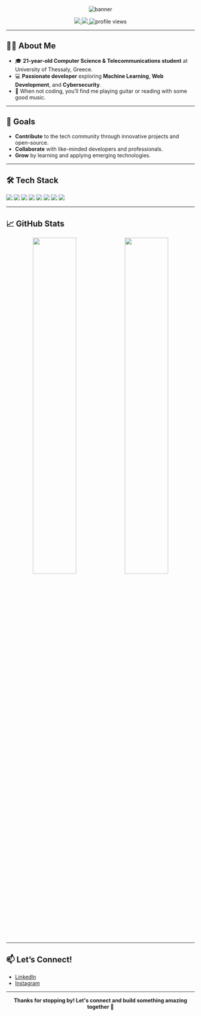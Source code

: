 <!-- Banner image (optional) -->
<p align="center">
  <img src="https://capsule-render.vercel.app/api?type=waving&color=0:0099ff,100:00cc88&height=180&section=header&text=Hi!%20I'm%20Yannis%20Derventzis%20👋&fontSize=35&fontAlignY=40" alt="banner"/>
</p>

<p align="center">
  <a href="https://www.linkedin.com/in/your-linkedin-username/" target="_blank">
    <img src="https://img.shields.io/badge/LinkedIn-0077B5?style=flat&logo=linkedin&logoColor=white"/>
  </a>
  <a href="https://www.instagram.com/your-instagram-username/" target="_blank">
    <img src="https://img.shields.io/badge/Instagram-E4405F?style=flat&logo=instagram&logoColor=white"/>
  </a>
  <img src="https://komarev.com/ghpvc/?username=your-github-username&style=flat-square" alt="profile views"/>
</p>

---

## 👨‍💻 About Me

- 🎓 **21-year-old Computer Science & Telecommunications student** at University of Thessaly, Greece.
- 💻 **Passionate developer** exploring **Machine Learning**, **Web Development**, and **Cybersecurity**.
- 🎸 When not coding, you’ll find me playing guitar or reading with some good music.

---

## 🚀 Goals

- **Contribute** to the tech community through innovative projects and open-source.
- **Collaborate** with like-minded developers and professionals.
- **Grow** by learning and applying emerging technologies.

---

## 🛠️ Tech Stack

<p>
  <img src="https://img.shields.io/badge/Java-007396?style=flat&logo=java&logoColor=white"/>
  <img src="https://img.shields.io/badge/Python-3776AB?style=flat&logo=python&logoColor=white"/>
  <img src="https://img.shields.io/badge/HTML5-E34F26?style=flat&logo=html5&logoColor=white"/>
  <img src="https://img.shields.io/badge/CSS3-1572B6?style=flat&logo=css3&logoColor=white"/>
  <img src="https://img.shields.io/badge/JavaScript-F7DF1E?style=flat&logo=javascript&logoColor=black"/>
  <img src="https://img.shields.io/badge/React-61DAFB?style=flat&logo=react&logoColor=black"/>
  <img src="https://img.shields.io/badge/TensorFlow-FF6F00?style=flat&logo=tensorflow&logoColor=white"/>
  <img src="https://img.shields.io/badge/Git-F05032?style=flat&logo=git&logoColor=white"/>
</p>

---

## 📈 GitHub Stats

<p align="center">
  <img src="https://github-readme-stats.vercel.app/api?username=your-github-username&show_icons=true&theme=radical" width="48%" />
  <img src="https://github-readme-streak-stats.herokuapp.com/?user=your-github-username&theme=radical" width="48%" />
</p>

---

## 📫 Let’s Connect!

- [LinkedIn](https://www.linkedin.com/in/your-linkedin-username/)
- [Instagram](https://www.instagram.com/your-instagram-username/)

---

<p align="center">
  <b>Thanks for stopping by! Let's connect and build something amazing together 🚀</b>
</p>
